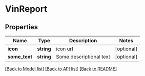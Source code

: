 # VinReport

## Properties
Name | Type | Description | Notes
------------ | ------------- | ------------- | -------------
**icon** | **string** | icon url | [optional] 
**some_text** | **string** | Some descriptional text | [optional] 

[[Back to Model list]](../README.md#documentation-for-models) [[Back to API list]](../README.md#documentation-for-api-endpoints) [[Back to README]](../README.md)


